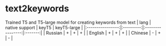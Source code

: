 # text2keywords
Trained T5 and T5-large model for creating keywords from text
| lang | native support | keyT5 | keyT5-large |
|:----------------:|:---------:|:----------------:|:-------:|
| Russian | + | + | + |
| English | + | + | + |
| Chinese | - | + | - |
